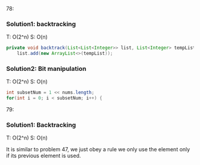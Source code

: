 78:
### Solution1: backtracking 
T: O(2^n) S: O(n)
```java
private void backtrack(List<List<Integer>> list, List<Integer> tempList, int[] nums, int start) {
	list.add(new ArrayList<>(tempList));
```	

### Solution2: Bit manipulation 
T: O(2^n) S: O(n)

```java
int subsetNum = 1 << nums.length;
for(int i = 0; i < subsetNum; i++) {
```

79:
### Solution1: Backtracking 
T: O(2^n) S: O(n)
	
It is similar to problem 47, we just obey a rule we only use the element only if its previous element is used.